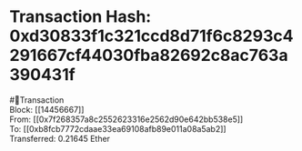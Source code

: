 
Transaction Hash: 0xd30833f1c321ccd8d71f6c8293c4291667cf44030fba82692c8ac763a390431f
====================================================================================
  
#💸Transaction  
Block: [[14456667]]  
From: [[0x7f268357a8c2552623316e2562d90e642bb538e5]]  
To: [[0xb8fcb7772cdaae33ea69108afb89e011a08a5ab2]]  
Transferred: 0.21645 Ether